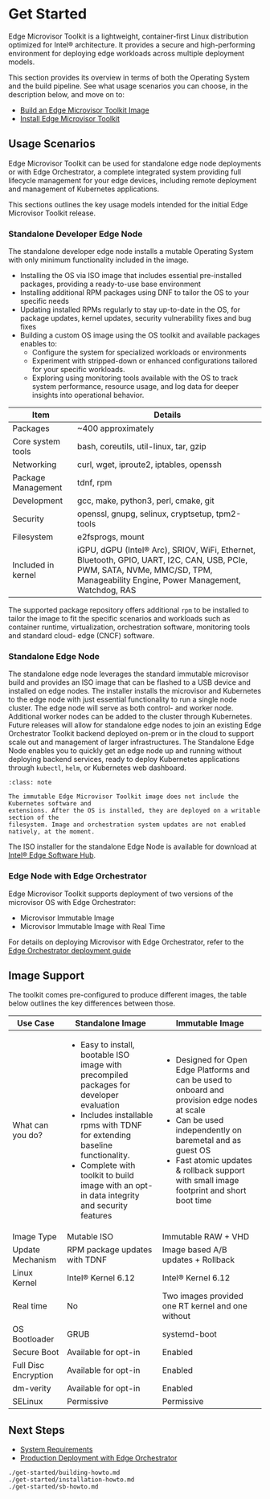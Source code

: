 # Get Started

Edge Microvisor Toolkit is a lightweight, container-first Linux distribution
optimized for Intel® architecture. It provides a secure and high-performing environment for
deploying edge workloads across multiple deployment models.

This section provides its overview in terms of both the Operating System and the build pipeline.
See what usage scenarios you can choose, in the description below, and move on to:

* [Build an Edge Microvisor Toolkit Image](./get-started/building-howto.md)
* [Install Edge Microvisor Toolkit](./get-started/installation-howto.md)



## Usage Scenarios

Edge Microvisor Toolkit can be used for standalone edge node deployments or with Edge
Orchestrator, a complete integrated system providing full lifecycle management for your edge
devices, including remote deployment and management of Kubernetes applications.

This sections outlines the key usage models intended for the initial Edge Microvisor Toolkit
release.

### Standalone Developer Edge Node

The standalone developer edge node installs a mutable Operating System with only minimum functionality included in the image.

- Installing the OS via ISO image that includes essential pre-installed packages, providing a ready-to-use base environment
- Installing additional RPM packages using DNF to tailor the OS to your specific needs
- Updating installed RPMs regularly to stay up-to-date in the OS, for package updates, kernel updates, security vulnerability fixes and bug fixes
- Building a custom OS image using the OS toolkit and available packages enables to:
  - Configure the system for specialized workloads or environments
  - Experiment with stripped-down or enhanced configurations tailored for your specific workloads.
  - Exploring using monitoring tools available with the OS to track system performance, resource
    usage, and log data for deeper insights into operational behavior.

| Item | Details |
| -------------| ------- |
| Packages     | ~400 approximately    |
| Core system tools | bash, coreutils, util-linux, tar, gzip|
| Networking | curl, wget, iproute2, iptables, openssh |
| Package Management | tdnf, rpm |
| Development | gcc, make, python3, perl, cmake, git |
| Security | openssl, gnupg, selinux, cryptsetup, tpm2-tools |
| Filesystem | e2fsprogs, mount |
| Included in kernel | iGPU, dGPU (Intel® Arc), SRIOV, WiFi, Ethernet, Bluetooth, GPIO, UART, I2C, CAN, USB, PCIe, PWM, SATA, NVMe, MMC/SD, TPM, Manageability Engine, Power Management, Watchdog, RAS |

The supported package repository offers additional `rpm` to be installed to tailor the image to fit the specific scenarios and workloads such as container runtime, virtualization, orchestration software, monitoring tools and standard cloud- edge (CNCF) software.

### Standalone Edge Node

The standalone edge node leverages the standard immutable microvisor build and provides an ISO image that can be flashed to a USB device and installed on edge nodes. The installer installs the microvisor and Kubernetes to the edge node with just essential functionality to run a single node cluster. The edge node will serve as both control- and worker node. Additional worker nodes can be added to the cluster through Kubernetes. Future releases will allow for standalone edge nodes to join an existing Edge Orchestrator Toolkit backend deployed on-prem or in the cloud to support scale out and management of larger infrastructures. The Standalone Edge Node enables you to quickly get an edge node up and running without deploying backend services, ready to deploy Kubernetes applications through `kubectl`, `helm`, or Kubernetes web dashboard.

```{admonition} The standalone edge node does not support the real-time version currently.
:class: note

The immutable Edge Microvisor Toolkit image does not include the Kubernetes software and
extensions. After the OS is installed, they are deployed on a writable section of the
filesystem. Image and orchestration system updates are not enabled natively, at the moment.
```

The ISO installer for the standalone Edge Node is available for download at
[Intel® Edge Software Hub](TODO/add/link/to/download).

### Edge Node with Edge Orchestrator

Edge Microvisor Toolkit supports deployment of two versions of the microvisor OS with
Edge Orchestrator:

- Microvisor Immutable Image
- Microvisor Immutable Image with Real Time

For details on deploying Microvisor with Edge Orchestrator, refer to the
[Edge Orchestrator deployment guide](../user-guide/deployment-edge-orchestrator.md)

## Image Support

The toolkit comes pre-configured to produce different images, the table below outlines the key
differences between those.

|  Use Case        | Standalone Image     | Immutable Image                                   |
| -----------------| -------------------- | ------------------------------------------------- |
| What can you do? | <ul><li>Easy to install, bootable ISO image with precompiled packages for developer evaluation</li> <li> Includes installable rpms with TDNF for extending baseline functionality.</li> <li>Complete with toolkit to build image with an opt-in data integrity and security features </li></ul> | <ul><li>Designed for Open Edge Platforms and can be used to onboard and provision edge nodes at scale</li><li>Can be used independently on baremetal and as guest OS</li><li>Fast atomic updates & rollback support with small image footprint and short boot time|
| Image Type       | Mutable ISO          | Immutable RAW + VHD                               |
| Update Mechanism | RPM package updates with TDNF | Image based A/B updates + Rollback       |
| Linux Kernel     | Intel® Kernel 6.12   | Intel® Kernel 6.12                                |
| Real time        | No                   | Two images provided one RT kernel and one without |
| OS Bootloader    | GRUB                 | systemd-boot                                      |
| Secure Boot      | Available for opt-in | Enabled                                           |
| Full Disc Encryption | Available for opt-in | Enabled                                       |
| dm-verity        | Available for opt-in | Enabled                                           |
| SELinux          | Permissive           | Permissive                                        |

## Next Steps

- [System Requirements](./introduction)
- [Production Deployment with Edge Orchestrator](./deployment-edge-orchestrator.md)


```{toctree}
./get-started/building-howto.md
./get-started/installation-howto.md
./get-started/sb-howto.md
```
